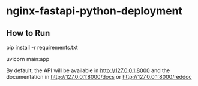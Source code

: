 # nginx-fastapi-python-deployment

## How to Run

pip install -r requirements.txt

uvicorn main:app

By default, the API will be available in http://127.0.0.1:8000 and the documentation in http://127.0.0.1:8000/docs or http://127.0.0.1:8000/reddoc